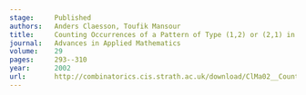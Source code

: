 ```yaml
---
stage:     Published
authors:   Anders Claesson, Toufik Mansour
title:     Counting Occurrences of a Pattern of Type (1,2) or (2,1) in Permutations
journal:   Advances in Applied Mathematics
volume:    29
pages:     293--310
year:      2002
url:       http://combinatorics.cis.strath.ac.uk/download/ClMa02__Counting_Occurrences.pdf
---
```

